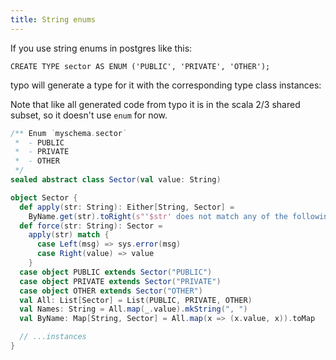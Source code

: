 ```yaml
---
title: String enums
---
```


If you use string enums in postgres like this:

```postgresql
CREATE TYPE sector AS ENUM ('PUBLIC', 'PRIVATE', 'OTHER');
```

typo will generate a type for it with the corresponding type class instances:

Note that like all generated code from typo it is in the scala 2/3 shared subset, so
it doesn't use `enum` for now.

```scala mdoc
/** Enum `myschema.sector`
 *  - PUBLIC
 *  - PRIVATE
 *  - OTHER
 */
sealed abstract class Sector(val value: String)

object Sector {
  def apply(str: String): Either[String, Sector] =
    ByName.get(str).toRight(s"'$str' does not match any of the following legal values: $Names")
  def force(str: String): Sector =
    apply(str) match {
      case Left(msg) => sys.error(msg)
      case Right(value) => value
    }
  case object PUBLIC extends Sector("PUBLIC")
  case object PRIVATE extends Sector("PRIVATE")
  case object OTHER extends Sector("OTHER")
  val All: List[Sector] = List(PUBLIC, PRIVATE, OTHER)
  val Names: String = All.map(_.value).mkString(", ")
  val ByName: Map[String, Sector] = All.map(x => (x.value, x)).toMap

  // ...instances
}
```